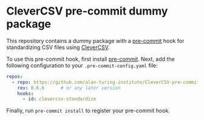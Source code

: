 # CleverCSV pre-commit dummy package

This repository contains a dummy package with a 
[pre-commit](https://pre-commit.com) hook for standardizing CSV files using 
[CleverCSV](https://www.github.com/alan-turing-institute/CleverCSV). 

To use this pre-commit hook, first install 
[pre-commit](https://pre-commit.com/#install). Next, add the following 
configuration to your ``.pre-commit-config.yaml`` file:

```yaml
repos:
  - repo: https://github.com/alan-turing-institute/CleverCSV-pre-commit
    rev: 0.6.6      # or any later version
    hooks:
      - id: clevercsv-standardize
```

Finally, run ``pre-commit install`` to register your pre-commit hook.
